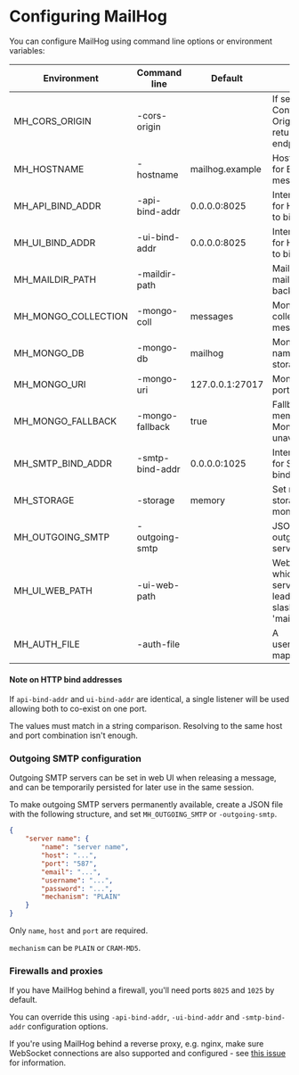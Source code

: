 Configuring MailHog
===================

You can configure MailHog using command line options or environment variables:

| Environment         | Command line    | Default         | Description
| ------------------- | --------------- | --------------- | -----------
| MH_CORS_ORIGIN      | -cors-origin    |                 | If set, an Access-Control-Allow-Origin header is returned for API endpoints
| MH_HOSTNAME         | -hostname       | mailhog.example | Hostname to use for EHLO/HELO and message IDs
| MH_API_BIND_ADDR    | -api-bind-addr  | 0.0.0.0:8025    | Interface and port for HTTP API server to bind to
| MH_UI_BIND_ADDR     | -ui-bind-addr   | 0.0.0.0:8025    | Interface and port for HTTP UI server to bind to
| MH_MAILDIR_PATH     | -maildir-path   |                 | Maildir path (for maildir storage backend)
| MH_MONGO_COLLECTION | -mongo-coll     | messages        | MongoDB collection name for message storage
| MH_MONGO_DB         | -mongo-db       | mailhog         | MongoDB database name for message storage
| MH_MONGO_URI        | -mongo-uri      | 127.0.0.1:27017 | MongoDB host and port
| MH_MONGO_FALLBACK   | -mongo-fallback | true            | Fallback to in-memory storage if MongoDB is unavailable
| MH_SMTP_BIND_ADDR   | -smtp-bind-addr | 0.0.0.0:1025    | Interface and port for SMTP server to bind to
| MH_STORAGE          | -storage        | memory          | Set message storage: memory / mongodb / maildir
| MH_OUTGOING_SMTP    | -outgoing-smtp  |                 | JSON file defining outgoing SMTP servers
| MH_UI_WEB_PATH      | -ui-web-path    |                 | WebPath under which the UI is served (without leading or trailing slashes), e.g. 'mailhog'
| MH_AUTH_FILE        | -auth-file      |                 | A username:bcryptpw mapping file

#### Note on HTTP bind addresses

If `api-bind-addr` and `ui-bind-addr` are identical, a single listener will
be used allowing both to co-exist on one port.

The values must match in a string comparison. Resolving to the same host and
port combination isn't enough.

### Outgoing SMTP configuration

Outgoing SMTP servers can be set in web UI when releasing a message, and can
be temporarily persisted for later use in the same session.

To make outgoing SMTP servers permanently available, create a JSON file with
the following structure, and set `MH_OUTGOING_SMTP` or `-outgoing-smtp`.

```json
{
    "server name": {
        "name": "server name",
        "host": "...",
        "port": "587",
        "email": "...",
        "username": "...",
        "password": "...",
        "mechanism": "PLAIN"
    }
}
```

Only `name`, `host` and `port` are required.

`mechanism` can be `PLAIN` or `CRAM-MD5`.

### Firewalls and proxies

If you have MailHog behind a firewall, you'll need ports `8025` and `1025` by default.

You can override this using `-api-bind-addr`, `-ui-bind-addr` and `-smtp-bind-addr` configuration options.

If you're using MailHog behind a reverse proxy, e.g. nginx, make sure WebSocket connections
are also supported and configured - see [this issue](https://github.com/mailhog/MailHog/issues/117) for information.
